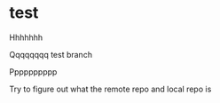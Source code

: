 # test

Hhhhhhh

Qqqqqqqq
test branch


Pppppppppp

Try to figure out what the remote repo and local repo is